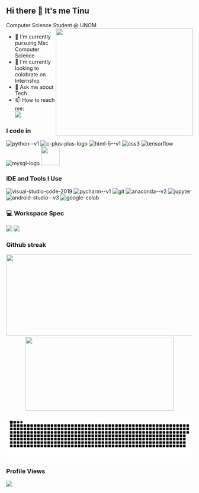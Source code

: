 ## Hi there 👋 It's me Tinu

Computer Science Student @ UNOM
<img align="right" width="370" height="290" src="https://i.pinimg.com/originals/47/f0/34/47f0342cec72b800463bf003eac1257e.gif">
- 🌱 I'm currently pursuing Msc Computer Science
- 👯 I'm currently looking to colobrate on Internship
- 💬 Ask me about Tech
- 📫 How to reach me:
<br /> [<img src="https://img.shields.io/badge/LinkedIn-0077B5?style=for-the-badge&logo=linkedin&logoColor=white" />](https://www.linkedin.com/in/tinuanandh-n-773144245)

### I code in
<img width="48" height="48" src="https://img.icons8.com/color/48/python--v1.png" alt="python--v1"/> <img width="48" height="48" src="https://img.icons8.com/color/48/c-plus-plus-logo.png" alt="c-plus-plus-logo"/> <img width="48" height="48" src="https://img.icons8.com/color/48/html-5--v1.png" alt="html-5--v1"/> <img width="48" height="48" src="https://img.icons8.com/color/48/css3.png" alt="css3"/> <img width="48" height="48" src="https://img.icons8.com/color/48/tensorflow.png" alt="tensorflow"/> <img width="48" height="48" src="https://img.icons8.com/color/48/mysql-logo.png" alt="mysql-logo"/> <img height="50" width="50" src="https://img.icons8.com/fluent/48/000000/arduino.png"/>

### IDE and Tools I Use
<img width="48" height="48" src="https://img.icons8.com/fluency/48/visual-studio-code-2019.png" alt="visual-studio-code-2019"/> <img width="48" height="48" src="https://img.icons8.com/color/48/pycharm--v1.png" alt="pycharm--v1"/> <img width="48" height="48" src="https://img.icons8.com/color/48/git.png" alt="git"/> <img width="48" height="48" src="https://img.icons8.com/fluency/48/anaconda--v2.png" alt="anaconda--v2"/> <img width="48" height="48" src="https://img.icons8.com/fluency/48/jupyter.png" alt="jupyter"/> <img width="48" height="48" src="https://img.icons8.com/color/48/android-studio--v3.png" alt="android-studio--v3"/> <img width="48" height="48" src="https://img.icons8.com/color/48/google-colab.png" alt="google-colab"/>

### 💻 Workspace Spec
<img height="30" src="https://img.shields.io/badge/AMD-Ryzen_5_4600H-ED1C24?style=for-the-badge&logo=amd&logoColor=white"/> <img height="30" src="https://img.shields.io/badge/NVIDIA-GTX1650-76B900?style=for-the-badge&logo=nvidia&logoColor=white"/>  

### Github streak
<p align="center">
  <img width="800" height="220" src="https://streak-stats.demolab.com?user=Tinuanandh&theme=highcontrast&hide_border=true&border_radius=5&card_width=800">
  
  <img width="400" height="200" src="https://github-readme-stats.vercel.app/api/top-langs/?username=Tinuanandh&size_weight=0.15&count_weight=0.5&layout=compact&theme=vision-friendly-dark">
</p>

<p align="center">
 <img width="1000" src="github-snake.svg" alt="snake"/>
</p>

### Profile Views
![](https://komarev.com/ghpvc/?username=Tinuanandh)

<div id="header" align="center">
  <img src="https://komarev.com/ghpvc/?username=sammorozov&style=for-the-badge&color=orange" alt=""/>
</div>
